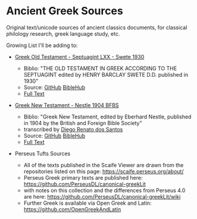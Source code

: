 # Ancient Greek Sources

Original text/unicode sources of ancient classics documents, for classical philology research, greek language study, etc.

Growing List I'll be adding to:

- [Greek Old Testament - Septuagint LXX - Swete 1930](LXX-Swete-1930)
  - Biblio:  "THE OLD TESTAMENT IN GREEK ACCORDING TO THE SEPTUAGINT edited by HENRY BARCLAY SWETE D.D.  published in 1930"
  - Source: [GitHub](https://github.com/eliranwong/LXX-Swete-1930) [BibleHub](https://biblehub.com/sepd/genesis/1.htm)
  - [Full Text](LXX-Swete-1930.txt)

- [Greek New Testament - Nestle 1904 BFBS](Nestle1904)
  - Biblio:  "Greek New Testament, edited by Eberhard Nestle, published in 1904 by the British and Foreign Bible Society"
  - transcribed by [Diego Renato dos Santos](https://sites.google.com/site/nestle1904/)
  - Source: [GitHub](https://github.com/biblicalhumanities/Nestle1904) [BibleHub](https://biblehub.com/nestle/matthew/1.htm)
  - [Full Text](Nestle1904.txt)

- Perseus Tufts Sources
  - All of the texts published in the Scaife Viewer are drawn from the repositories listed on this page: https://scaife.perseus.org/about/
  - Perseus Greek primary texts are published here: https://github.com/PerseusDL/canonical-greekLit
  - with notes on this collection and the differences from Perseus 4.0 are here: https://github.com/PerseusDL/canonical-greekLit/wiki
  - Further Greek is available via Open Greek and Latin: https://github.com/OpenGreekAndLatin
